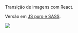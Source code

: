 Transição de imagens com React.  

Versão em [JS puro e SASS](https://github.com/theandersonfonseca/Slider).

![](src/assets/slider.gif)
